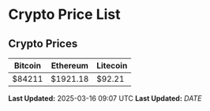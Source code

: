 # Crypto Price List

## Crypto Prices
| Bitcoin | Ethereum | Litecoin |
| ------- | -------- | -------- |
| $84211 | $1921.18 | $92.21 |
**Last Updated:** 2025-03-16 09:07 UTC
**Last Updated:** $DATE$
